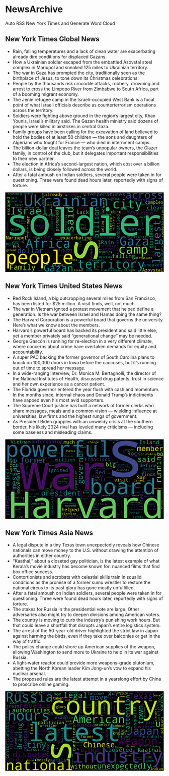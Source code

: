# NewsArchive
Auto RSS New York Times and Generate Word Cloud

## New York Times Global News
* Rain, falling temperatures and a lack of clean water are exacerbating already dire conditions for displaced Gazans.
* How a Ukrainian soldier escaped from the embattled Azovstal steel complex in Mariupol and sneaked 125 miles to Ukrainian territory.
* The war in Gaza has prompted the city, traditionally seen as the birthplace of Jesus, to tone down its Christmas celebrations.
* People by the thousands risk crocodile attacks, robbery, drowning and arrest to cross the Limpopo River from Zimbabwe to South Africa, part of a booming migrant economy.
* The Jenin refugee camp in the Israeli-occupied West Bank is a focal point of what Israeli officials describe as counterterrorism operations across the territory.
* Soldiers were fighting above ground in the region’s largest city, Khan Younis, Israel’s military said. The Gazan health ministry said dozens of people were killed in airstrikes in central Gaza.
* Family groups have been calling for the excavation of land believed to hold the bodies of at least 50 children — the sons and daughters of Algerians who fought for France — who died in internment camps.
* The billion-dollar deal leaves the team’s unpopular owners, the Glazer family, in control of the club, but it delegates important responsibilities to their new partner.
* The election in Africa’s second-largest nation, which cost over a billion dollars, is being closely followed across the world.
* After a fatal ambush on Indian soldiers, several people were taken in for questioning. Three were found dead hours later, reportedly with signs of torture.

![Global](./global.png)
## New York Times United States News
* Red Rock Island, a big outcropping several miles from San Francisco, has been listed for $25 million. A visit finds, well, not much.
* The war in Vietnam ignited a protest movement that helped define a generation. Is the war between Israel and Hamas doing the same thing?
* The Harvard Corporation is a powerful board that governs the university. Here’s what we know about the members.
* Harvard’s powerful board has backed its president and said little else, yet a member privately said “generational change” may be needed.
* George Gascón is running for re-election in a very different climate, where concerns about crime have overtaken demands for equity and accountability.
* A super PAC backing the former governor of South Carolina plans to knock on 100,000 doors in Iowa before the caucuses, but it’s running out of time to spread her message.
* In a wide-ranging interview, Dr. Monica M. Bertagnolli, the director of the National Institutes of Health, discussed drug patents, trust in science and her own experience as a cancer patient.
* The Florida governor entered the year flush with cash and momentum. In the months since, internal chaos and Donald Trump’s indictments have sapped even his most avid supporters.
* The Supreme Court justice has built a network of former clerks who share messages, meals and a common vision — wielding influence at universities, law firms and the highest rungs of government.
* As President Biden grapples with an unwieldy crisis at the southern border, his likely 2024 rival has leveled many criticisms — including some baseless and misleading claims.

![US](./usnews.png)
## New York Times Asia News
* A legal dispute in a tiny Texas town unexpectedly reveals how Chinese nationals can move money to the U.S. without drawing the attention of authorities in either country.
* “Kaathal,” about a closeted gay politician, is the latest example of what Kerala’s movie industry has become known for: nuanced films that find box office success.
* Contortionists and acrobats with celestial skills train in squalid conditions as the promise of a former sumo wrestler to restore the national circus to its past glory has gone mostly unfulfilled.
* After a fatal ambush on Indian soldiers, several people were taken in for questioning. Three were found dead hours later, reportedly with signs of torture.
* The stakes for Russia in the presidential vote are large. Other adversaries also might try to deepen divisions among American voters.
* The country is moving to curb the industry’s punishing work hours. But that could leave a shortfall that disrupts Japan’s entire logistics system.
* The arrest of the 50-year-old driver highlighted the strict law in Japan against harming the birds, even if they take over balconies or get in the way of traffic.
* The policy change could shore up American supplies of the weapon, allowing Washington to send more to Ukraine to help in its war against Russia.
* ​A light-water reactor could provide more weapons-grade plutonium, abetting the North Korean leader Kim Jong-un’s vow to expand his nuclear arsenal.
* The proposed rules are the latest attempt in a yearslong effort by China to proscribe online gaming.

![Asian](./asian.png)
